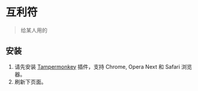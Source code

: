 # 互利符
> 给某人用的

## 安装

1. 请先安装 [Tampermonkey][1] 插件，支持 Chrome, Opera Next 和 Safari 浏览器。
2. 刷新下页面。

[1]: http://tampermonkey.net/ "Tampermonkey"
[2]: https://openuserjs.org/install/52cik/GitHub_%E6%B1%89%E5%8C%96%E6%8F%92%E4%BB%B6.user.js "GitHub 汉化插件"